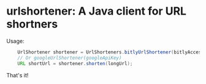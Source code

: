urlshortener: A Java client for URL shortners
=============================================

Usage:

```java
    UrlShortener shortener = UrlShorteners.bitlyUrlShortener(bitlyAccessToken);
    // Or googleUrlShortener(googleApiKey)
    URL shortUrl = shortener.shorten(longUrl);
```

That's it!

